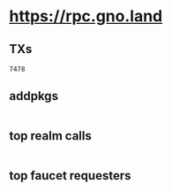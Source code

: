 # https://rpc.gno.land

## TXs
```
7478
```

## addpkgs
```
```

## top realm calls
```
```

## top faucet requesters
```
```

